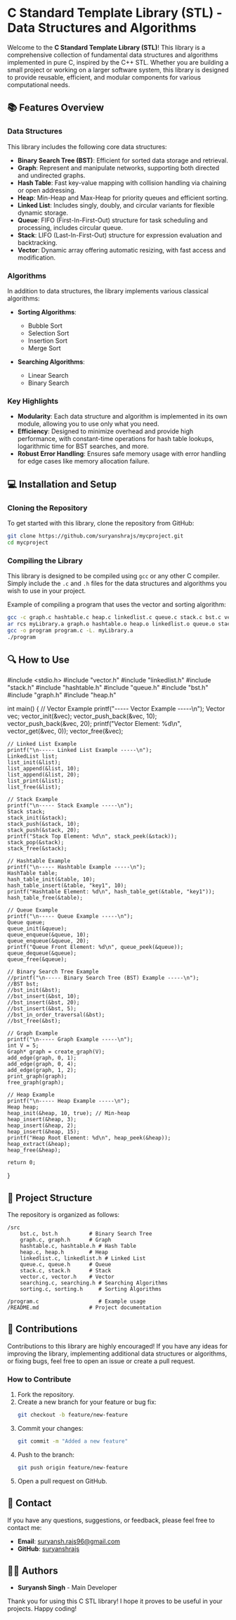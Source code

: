 # C Standard Template Library (STL) - Data Structures and Algorithms

Welcome to the **C Standard Template Library (STL)**! This library is a comprehensive collection of fundamental data structures and algorithms implemented in pure C, inspired by the C++ STL. Whether you are building a small project or working on a larger software system, this library is designed to provide reusable, efficient, and modular components for various computational needs.

## 📚 Features Overview

### Data Structures
This library includes the following core data structures:
- **Binary Search Tree (BST)**: Efficient for sorted data storage and retrieval.
- **Graph**: Represent and manipulate networks, supporting both directed and undirected graphs.
- **Hash Table**: Fast key-value mapping with collision handling via chaining or open addressing.
- **Heap**: Min-Heap and Max-Heap for priority queues and efficient sorting.
- **Linked List**: Includes singly, doubly, and circular variants for flexible dynamic storage.
- **Queue**: FIFO (First-In-First-Out) structure for task scheduling and processing, includes circular queue.
- **Stack**: LIFO (Last-In-First-Out) structure for expression evaluation and backtracking.
- **Vector**: Dynamic array offering automatic resizing, with fast access and modification.

### Algorithms
In addition to data structures, the library implements various classical algorithms:
- **Sorting Algorithms**:
  - Bubble Sort
  - Selection Sort
  - Insertion Sort
  - Merge Sort
  
- **Searching Algorithms**:
  - Linear Search
  - Binary Search

### Key Highlights
- **Modularity**: Each data structure and algorithm is implemented in its own module, allowing you to use only what you need.
- **Efficiency**: Designed to minimize overhead and provide high performance, with constant-time operations for hash table lookups, logarithmic time for BST searches, and more.
- **Robust Error Handling**: Ensures safe memory usage with error handling for edge cases like memory allocation failure.

## 💻 Installation and Setup

### Cloning the Repository
To get started with this library, clone the repository from GitHub:
```bash
git clone https://github.com/suryanshrajs/mycproject.git
cd mycproject
```

### Compiling the Library
This library is designed to be compiled using `gcc` or any other C compiler. Simply include the `.c` and `.h` files for the data structures and algorithms you wish to use in your project.

Example of compiling a program that uses the vector and sorting algorithm:
```bash
gcc -c graph.c hashtable.c heap.c linkedlist.c queue.c stack.c bst.c vector.c searching.c sorting.c
ar rcs myLibrary.a graph.o hashtable.o heap.o linkedlist.o queue.o stack.o bst.o vector.o searching.o sorting.o
gcc -o program program.c -L. myLibrary.a
./program

```

## 🔍 How to Use


#include <stdio.h>
#include "vector.h"
#include "linkedlist.h"
#include "stack.h"
#include "hashtable.h"
#include "queue.h"
#include "bst.h"
#include "graph.h"
#include "heap.h"

int main() {
    // Vector Example
    printf("----- Vector Example -----\n");
    Vector vec;
    vector_init(&vec);
    vector_push_back(&vec, 10);
    vector_push_back(&vec, 20);
    printf("Vector Element: %d\n", vector_get(&vec, 0));
    vector_free(&vec);

    // Linked List Example
    printf("\n----- Linked List Example -----\n");
    LinkedList list;
    list_init(&list);
    list_append(&list, 10);
    list_append(&list, 20);
    list_print(&list);
    list_free(&list);

    // Stack Example
    printf("\n----- Stack Example -----\n");
    Stack stack;
    stack_init(&stack);
    stack_push(&stack, 10);
    stack_push(&stack, 20);
    printf("Stack Top Element: %d\n", stack_peek(&stack));
    stack_pop(&stack);
    stack_free(&stack);

    // Hashtable Example
    printf("\n----- Hashtable Example -----\n");
    HashTable table;
    hash_table_init(&table, 10);
    hash_table_insert(&table, "key1", 10);
    printf("Hashtable Element: %d\n", hash_table_get(&table, "key1"));
    hash_table_free(&table);

    // Queue Example
    printf("\n----- Queue Example -----\n");
    Queue queue;
    queue_init(&queue);
    queue_enqueue(&queue, 10);
    queue_enqueue(&queue, 20);
    printf("Queue Front Element: %d\n", queue_peek(&queue));
    queue_dequeue(&queue);
    queue_free(&queue);

    // Binary Search Tree Example
    //printf("\n----- Binary Search Tree (BST) Example -----\n");
    //BST bst;
    //bst_init(&bst);
    //bst_insert(&bst, 10);
    //bst_insert(&bst, 20);
    //bst_insert(&bst, 5);
    //bst_in_order_traversal(&bst);
    //bst_free(&bst);

    // Graph Example
    printf("\n----- Graph Example -----\n");
    int V = 5;
    Graph* graph = create_graph(V);
    add_edge(graph, 0, 1);
    add_edge(graph, 0, 4);
    add_edge(graph, 1, 2);
    print_graph(graph);
    free_graph(graph);

    // Heap Example
    printf("\n----- Heap Example -----\n");
    Heap heap;
    heap_init(&heap, 10, true); // Min-heap
    heap_insert(&heap, 3);
    heap_insert(&heap, 2);
    heap_insert(&heap, 15);
    printf("Heap Root Element: %d\n", heap_peek(&heap));
    heap_extract(&heap);
    heap_free(&heap);

    return 0;
}

## 📂 Project Structure
The repository is organized as follows:
```
/src
    bst.c, bst.h          # Binary Search Tree
    graph.c, graph.h      # Graph
    hashtable.c, hashtable.h # Hash Table
    heap.c, heap.h        # Heap
    linkedlist.c, linkedlist.h # Linked List
    queue.c, queue.h      # Queue
    stack.c, stack.h      # Stack
    vector.c, vector.h    # Vector
    searching.c, searching.h # Searching Algorithms
    sorting.c, sorting.h     # Sorting Algorithms

/program.c                   # Example usage
/README.md                # Project documentation
```

## 🌟 Contributions
Contributions to this library are highly encouraged! If you have any ideas for improving the library, implementing additional data structures or algorithms, or fixing bugs, feel free to open an issue or create a pull request.

### How to Contribute
1. Fork the repository.
2. Create a new branch for your feature or bug fix:
   ```bash
   git checkout -b feature/new-feature
   ```
3. Commit your changes:
   ```bash
   git commit -m "Added a new feature"
   ```
4. Push to the branch:
   ```bash
   git push origin feature/new-feature
   ```
5. Open a pull request on GitHub.


## 📧 Contact
If you have any questions, suggestions, or feedback, please feel free to contact me:
- **Email**: suryansh.rajs96@gmail.com
- **GitHub**: [suryanshrajs](https://github.com/suryanshrajs)

## 👨‍💻 Authors
- **Suryansh Singh** - Main Developer

Thank you for using this C STL library! I hope it proves to be useful in your projects. Happy coding!

